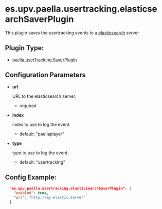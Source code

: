 # es.upv.paella.usertracking.elasticsearchSaverPlugin

This plugin saves the usertracking events to a [elasticsearch](https://www.elastic.co/) server

## Plugin Type:
- [paella.userTracking.SaverPlugIn](../developer/plugin_types.md)

## Configuration Parameters

* **url**

	URL to the elasticsearch server.
	- required

* **index**

	index to use to log the event.
	- default: "paellaplayer"

* **type**

	type to use to log the event.
	- default: "usertracking"


## Config Example:

```json
  "es.upv.paella.usertracking.elasticsearchSaverPlugin": {
    "enabled": true,
    "url": "http://my.elastic.server"
  }
```
